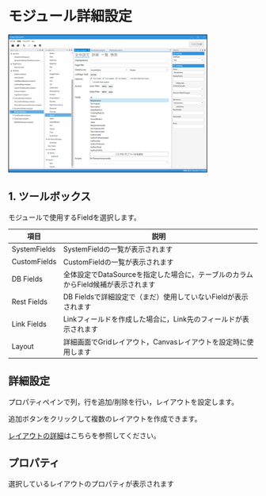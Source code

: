 # モジュール詳細設定

<img src="../images/module/モジュール全体.png" width="400" alt="モジュール全体" title="モジュール全体" style="border: 1px solid;">

## 1. ツールボックス
モジュールで使用するFieldを選択します。

| 項目           | 説明                                               |
|--------------|--------------------------------------------------|
| SystemFields | SystemFieldの一覧が表示されます                            |
| CustomFields | CustomFieldの一覧が表示されます                            |
| DB Fields    | 全体設定でDataSourceを指定した場合に，テーブルのカラムからField候補が表示されます |
| Rest Fields  | DB Fieldsで詳細設定で（まだ）使用していないFieldが表示されます          |
| Link Fields  | Linkフィールドを作成した場合に，Link先のフィールドが表示されます            |
| Layout       | 詳細画面でGridレイアウト，Canvasレイアウトを設定時に使用します            |

## 詳細設定
プロパティペインで列，行を追加/削除を行い，レイアウトを設定します。

追加ボタンをクリックして複数のレイアウトを作成できます。

[レイアウトの詳細](../layout.md)はこちらを参照してください。

## プロパティ
選択しているレイアウトのプロパティが表示されます


